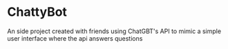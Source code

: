 # ChattyBot
An side project created with friends using ChatGBT's API to mimic a simple user interface where the api answers questions
